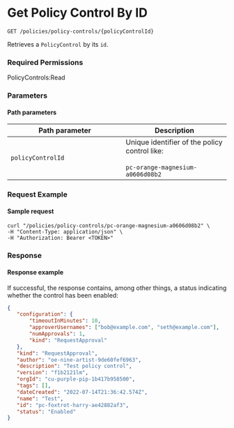 # Get Policy Control By ID

`GET /policies/policy-controls/{policyControlId}`

Retrieves a `PolicyControl` by its `id`.

### Required Permissions

PolicyControls:Read

### Parameters <a href="#parameters.1" id="parameters.1"></a>

#### Path parameters <a href="#path-parameters" id="path-parameters"></a>

<table><thead><tr><th width="248">Path parameter</th><th>Description</th></tr></thead><tbody><tr><td><code>policyControlId</code></td><td>Unique identifier of the policy control like:<br><br><code>pc-orange-magnesium-a0606d08b2</code></td></tr></tbody></table>

### Request Example <a href="#request-example.1" id="request-example.1"></a>

#### Sample request <a href="#sample-request" id="sample-request"></a>

```shell
curl "/policies/policy-controls/pc-orange-magnesium-a0606d08b2" \
-H "Content-Type: application/json" \
-H "Authorization: Bearer <TOKEN>"
```

### Response <a href="#response" id="response"></a>

#### Response example <a href="#response-example" id="response-example"></a>

If successful, the response contains, among other things, a status indicating whether the control has been enabled:

```json
{
   "configuration": {
       "timeoutInMinutes": 10,
       "approverUsernames": ["bob@example.com", "seth@example.com"],
       "numApprovals": 1,
       "kind": "RequestApproval"
   },
   "kind": "RequestApproval",
   "author": "oe-nine-artist-9de60fef6963",
   "description": "Test policy control",
   "version": "f1b2121lm",
   "orgId": "cu-purple-pip-1b417b958500",
   "tags": [],
   "dateCreated": "2022-07-14T21:36:42.574Z",
   "name": "Test",
   "id": "pc-foxtrot-harry-ae42882af3",
   "status": "Enabled"
}

```



